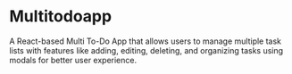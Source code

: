 # Multitodoapp
A React-based Multi To-Do App that allows users to manage multiple task lists with features like adding, editing, deleting, and organizing tasks using modals for better user experience.
